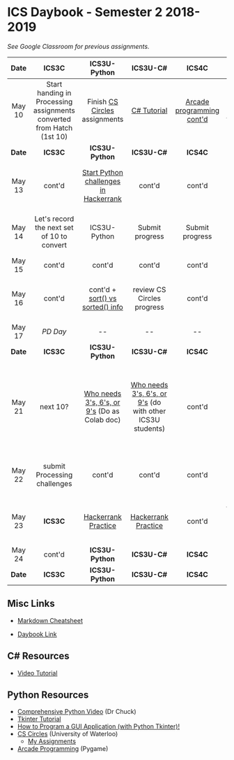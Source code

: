 # ICS Daybook - Semester 2 2018-2019

*See Google Classroom for previous assignments.*

| Date | ICS3C | ICS3U-Python | ICS3U-C# | ICS4C | ICS4U | Maksim |
|:---:|:---:|:---:|:---:|:---:|:---:|:---:|
| May 10 | Start handing in Processing assignments converted from Hatch (1st 10) | Finish [CS Circles](https://www.beens.org/computer-studies/cs-circles/) assignments| [C# Tutorial](https://www.youtube.com/watch?v=GhQdlIFylQ8) | [Arcade programming cont'd](http://programarcadegames.com/) | [Objects assignment](../Python/Lessons/Python-Objects.md) | [tkinter exploration](https://www.youtube.com/watch?v=RJB1Ek2Ko_Y&list=PL6gx4Cwl9DGBwibXFtPtflztSNPGuIB_d) > METAR program
| **Date** | **ICS3C** | **ICS3U-Python** | **ICS3U-C#** | **ICS4C** | **ICS4U** | **Maksim** |
| May 13 | cont'd | [Start Python challenges in Hackerrank](https://www.hackerrank.com/domains/python) | cont'd | cont'd | cont'd | See PB re opening GitHub text files; tkinter cont'd
| May 14 | Let's record the next set of 10 to convert | ICS3U-Python | Submit progress | Submit progress | [Objects demo](../Python/Lessons/Objects-Demo/objects-demo.py) + objects assignment cont'd | review METAR conversion to tkinter |
| May 15 | cont'd | cont'd | cont'd | cont'd | cont'd | cont'd |
| May 16 | cont'd | cont'd + [sort() vs sorted() info](https://realpython.com/python-sort/) | review CS Circles progress | cont'd | cont'd (last day) + [sort() vs sorted() info](https://realpython.com/python-sort/) | cont'd |
| May 17 | *PD Day* | -- | -- | -- | -- | -- |
| **Date** | **ICS3C** | **ICS3U-Python** | **ICS3U-C#** | **ICS4C** | **ICS4U** | **Maksim** |
| May 21 | next 10? | [Who needs 3's, 6's, or 9's](https://sites.google.com/view/programmingchallenges/miscellaneous/who-needs-3s-6s-or-9s) (Do as Colab doc)| [Who needs 3's, 6's, or 9's](https://sites.google.com/view/programmingchallenges/miscellaneous/who-needs-3s-6s-or-9s) (do with other ICS3U students) | cont'd | [Tex Hex](https://docs.google.com/document/d/1jpHrrysVPO_enHTwFLRmIQa5Rar7wqaJLgr6ntBIubQ/edit#heading=h.smi0uodx2d5f) challenge| [Who needs 3's, 6's, or 9's](https://sites.google.com/view/programmingchallenges/miscellaneous/who-needs-3s-6s-or-9s) (Do as Colab doc) + [How to Program a GUI Application (with Python Tkinter)!](https://www.youtube.com/watch?v=D8-snVfekto)|
| May 22 | submit Processing challenges | cont'd | cont'd | cont'd | [Troubling Trigrams](https://docs.google.com/document/d/1jpHrrysVPO_enHTwFLRmIQa5Rar7wqaJLgr6ntBIubQ/edit#heading=h.cxsm60nz1a2c) challenge | METAR cont'd (incorporating concepts from video) + [Okta](https://en.wikipedia.org/wiki/Okta)|
| May 23 | **ICS3C** | [Hackerrank Practice]( https://www.hackerrank.com/dsbn-test) | [Hackerrank Practice]( https://www.hackerrank.com/dsbn-test) | cont'd | [Hackerrank Practice]( https://www.hackerrank.com/dsbn-test) + [Bermuda Triangle Club](https://docs.google.com/document/d/16-3TjRG5UW23U-wvCnRX-cSnG7yktDAlAN68U_4l7ik/edit#heading=h.p08igzi886po)| cont'd |
| May 24 | cont'd | **ICS3U-Python** | **ICS3U-C#** | **ICS4C** | **ICS4U** | **Maksim** |
| **Date** | **ICS3C** | **ICS3U-Python** | **ICS3U-C#** | **ICS4C** | **ICS4U** | **Maksim** |


## Misc Links

- [Markdown Cheatsheet](https://github.com/adam-p/markdown-here/wiki/Markdown-Cheatsheet)

- [Daybook Link](https://github.com/pbeens/ICS-Computer-Studies/tree/master/Daybook)

## C# Resources

- [Video Tutorial](https://www.youtube.com/watch?v=GhQdlIFylQ8)

## Python Resources

- [Comprehensive Python Video](https://www.youtube.com/watch?v=8DvywoWv6fI) (Dr Chuck)
- [Tkinter Tutorial](https://www.youtube.com/watch?v=RJB1Ek2Ko_Y&list=PL6gx4Cwl9DGBwibXFtPtflztSNPGuIB_d)
- [How to Program a GUI Application (with Python Tkinter)!](https://www.youtube.com/watch?v=D8-snVfekto)
- [CS Circles](https://cscircles.cemc.uwaterloo.ca/) (University of Waterloo)
  - [My Assignments](https://www.beens.org/computer-studies/cs-circles/)
- [Arcade Programming](http://programarcadegames.com/) (Pygame)


